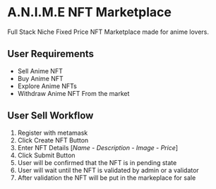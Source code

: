 # A.N.I.M.E NFT Marketplace
Full Stack Niche Fixed Price NFT Marketplace made for anime lovers.

## User Requirements
* Sell Anime NFT
* Buy Anime NFT
* Explore Anime NFTs
* Withdraw Anime NFT From the market

## User Sell Workflow
1. Register with metamask
2. Click Create NFT Button
3. Enter NFT Details [*Name* - *Description* - *Image* - *Price*]
4. Click Submit Button
5. User will be confirmed that the NFT is in pending state
6. User will wait until the NFT is validated by admin or a validator
7. After validation the NFT will be put in the markeplace for sale

